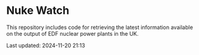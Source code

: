 # Nuke Watch

This repository includes code for retrieving the latest information available on the output of EDF nuclear power plants in the UK.

Last updated: 2024-11-20 21:13